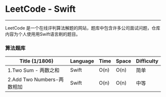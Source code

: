 # LeetCode - Swift

-------

LeetCode 是一个在线评判算法解题的网站，题库中包含许多公司面试问题，仓库内容为个人使用用Swift语言刷的题目。

### 算法题库 


| Title (1/1806) | Language | Time | Space | Difficulty |
|----|---|---|---|---|
|1.Two Sum - 两数之和| Swift | O(n) | O(n) | 简单 |
|2.Add Two Numbers-两数相加| Swift | O(n) | O(n) | 中等 |